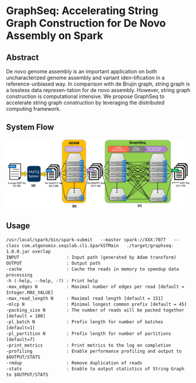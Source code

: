 # GraphSeq: Accelerating String Graph Construction for De Novo Assembly on Spark
## Abstract
De novo genome assembly is an important application on both uncharacterized genome assembly and variant iden-tification in a reference-unbiased way. In comparison with de Brujin graph, string graph is a lossless data represen-tation for de novo assembly. However, string graph construction is computational intensive. We propose GraphSeq to accelerate string graph construction by leveraging the distributed computing framework.

## System Flow

<img src="docs/images/flowchart.jpg" width="800" title="GraphSeq">

## Usage

    /usr/local/spark/bin/spark-submit   --master spark://XXX:7077   --class com.atgenomix.seqslab.cli.SparkSTMain   ./target/graphseq-1.0.0.jar overlap
    INPUT                  : Input path (generated by Adam transform)
    OUTPUT                 : Output path
    -cache                 : Cache the reads in memory to speedup data processing
    -h (-help, --help, -?) : Print help
    -max_edges N           : Maximal number of edges per read [default = Integer.MAX_VALUE]
    -max_read_length N     : Maximal read length [default = 151]
    -mlcp N                : Minimal longest common prefix [default = 45]
    -packing_size N        : The number of reads will be packed together [default = 100]
    -pl_batch N            : Prefix length for number of batches [default=1]
    -pl_partition N        : Prefix length for number of partitions [default=7]
    -print_metrics         : Print metrics to the log on completion
    -profiling             : Enable performance profiling and output to $OUTPUT/STATS
    -rmdup                 : Remove duplication of reads
    -stats                 : Enable to output statistics of String Graph to $OUTPUT/STATS
